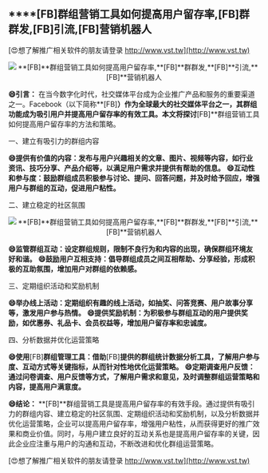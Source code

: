 ## ****[FB]**群组营销工具如何提高用户留存率,**[FB]**群群发,**[FB]**引流,**[FB]**营销机器人**

[😍想了解推广相关软件的朋友请登录 http://www.vst.tw](http://www.vst.tw)

 <center><img src="https://vst.tw/MP4/tuiguang/png/2.png" alt="**[FB]**群组营销工具如何提高用户留存率,**[FB]**群群发,**[FB]**引流,**[FB]**营销机器人"></center>

**😄引言：**
在当今数字化时代，社交媒体平台成为企业推广产品和服务的重要渠道之一。Facebook（以下简称**[FB]**）作为全球最大的社交媒体平台之一，其群组功能成为吸引用户并提高用户留存率的有效工具。本文将探讨**[FB]**群组营销工具如何提高用户留存率的方法和策略。

一、建立有吸引力的群组内容

**😄提供有价值的内容：发布与用户兴趣相关的文章、图片、视频等内容，如行业资讯、技巧分享、产品介绍等，以满足用户需求并提供有帮助的信息。**
**😄互动性和参与度：鼓励群组成员积极参与讨论、提问、回答问题，并及时给予回应，增强用户与群组的互动，促进用户粘性。**

二、建立稳定的社区氛围

 <center><img src="https://vst.tw/MP4/tuiguang/png/7.png" alt="**[FB]**群组营销工具如何提高用户留存率,**[FB]**群群发,**[FB]**引流,**[FB]**营销机器人"></center>

**😄监管群组互动：设定群组规则，限制不良行为和内容的出现，确保群组环境友好和谐。**
**😄鼓励用户互相支持：倡导群组成员之间互相帮助、分享经验，形成积极的互助氛围，增加用户对群组的依赖感。**

三、定期组织活动和奖励机制

**😄举办线上活动：定期组织有趣的线上活动，如抽奖、问答竞赛、用户故事分享等，激发用户参与热情。**
**😄提供奖励机制：为积极参与群组互动的用户提供奖励，如优惠券、礼品卡、会员权益等，增加用户留存率和忠诚度。**

四、分析数据并优化运营策略

**😄使用**[FB]**群组管理工具：借助**[FB]**提供的群组统计数据分析工具，了解用户参与度、互动方式等关键指标，从而针对性地优化运营策略。**
**😄定期调查用户反馈：通过问卷调查、用户反馈等方式，了解用户需求和意见，及时调整群组运营策略和内容，提高用户满意度。**

**😄结论：**
**[FB]**群组营销工具是提高用户留存率的有效手段。通过提供有吸引力的群组内容、建立稳定的社区氛围、定期组织活动和奖励机制，以及分析数据并优化运营策略，企业可以提高用户留存率，增强用户粘性，从而获得更好的推广效果和商业价值。同时，与用户建立良好的互动关系也是提高用户留存率的关键，因此企业应注重与用户的沟通和互动，不断改进和优化群组运营策略。

[😍想了解推广相关软件的朋友请登录 http://www.vst.tw](http://www.vst.tw)



